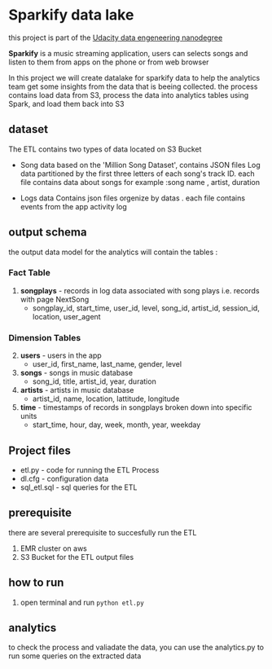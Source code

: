 # Sparkify data lake
this project is part of the [Udacity data engeneering nanodegree](https://www.udacity.com/course/data-engineer-nanodegree--nd027)

**Sparkify** is a music streaming application, users can selects songs and listen to them from  apps on the phone or from web browser

In this project we will create datalake for sparkify data to help the analytics team get some insights from the data that is beeing collected. the process contains load data from S3, process the data into analytics tables using Spark, and load them back into S3

## dataset 
The ETL contains two types of data located on S3 Bucket
- Song data 
based on the 'Million Song Dataset', contains JSON files 
Log data partitioned by the first three letters of each song's track ID. each file contains data about songs for example :song name , artist, duration 

- Logs data
Contains json files orgenize by datas . each file contains events from the app activity log

## output schema
the output data model for the analytics will contain the tables : 

### Fact Table
1. **songplays** - records in log data associated with song plays i.e. records with page NextSong
    - songplay_id, start_time, user_id, level, song_id, artist_id, session_id, location, user_agent
### Dimension Tables
2. **users** - users in the app
    - user_id, first_name, last_name, gender, level
3. **songs** - songs in music database
    - song_id, title, artist_id, year, duration
4. **artists** - artists in music database
    - artist_id, name, location, lattitude, longitude
5. **time** - timestamps of records in songplays broken down into specific units
    - start_time, hour, day, week, month, year, weekday

## Project files
- etl.py - code for running the ETL Process
- dl.cfg - configuration data
- sql_etl.sql - sql queries for the ETL



## prerequisite 
there are several prerequisite to succesfully run the ETL

1. EMR cluster on aws
2. S3 Bucket for the ETL output files

## how to run
1. open terminal and run
 `python etl.py`

## analytics
to check the process and valiadate the data, you can use the analytics.py to run some queries on the extracted data

